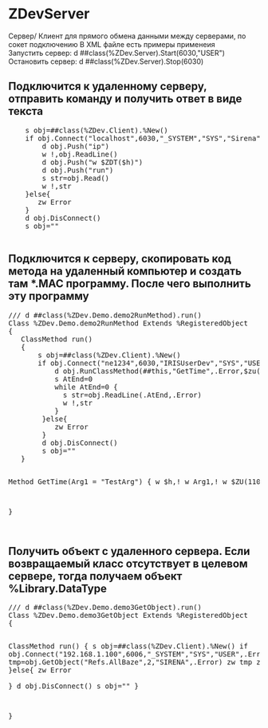 # ZDevServer
Сервер/ Клиент для прямого обмена данными между серверами, по сокет подключению
В XML файле есть примеры применеия
<br>Запустить сервер:    d ##class(%ZDev.Server).Start(6030,"USER")
<br>Остановить сервер:   d ##class(%ZDev.Server).Stop(6030)

<h2> Подключится к удаленному серверу, отправить команду и получить ответ в виде текста</h2>
<pre>
    s obj=##class(%ZDev.Client).%New()
    if obj.Connect("localhost",6030,"_SYSTEM","SYS","Sirena",.Error)=1 { 
        d obj.Push("ip")
        w !,obj.ReadLine()
        d obj.Push("w $ZDT($h)")
        d obj.Push("run")
        s str=obj.Read()
        w !,str
    }else{ 
       zw Error	
    }
    d obj.DisConnect()
    s obj=""
  </pre>
  
<h2>Подключится к серверу, скопировать код метода на удаленный компьютер и создать там *.MAC программу. После чего выполнить эту программу</h2>
<pre>
/// d ##class(%ZDev.Demo.demo2RunMethod).run()
Class %ZDev.Demo.demo2RunMethod Extends %RegisteredObject
{
   ClassMethod run()
   {
       s obj=##class(%ZDev.Client).%New()
       if obj.Connect("ne1234",6030,"IRISUserDev","SYS","USER",.Error)=1 {
           d obj.RunClassMethod(##this,"GetTime",.Error,$zu(5) ) 
           s AtEnd=0
           while AtEnd=0 {
             s str=obj.ReadLine(.AtEnd,.Error)
             w !,str
           }
        }else{
           zw Error     
        }
        d obj.DisConnect()
        s obj="" 
   }

   Method GetTime(Arg1 = "TestArg") 
   {
      w $h,!
      w Arg1,!
      w $ZU(110),!
   }

}

</pre>


<h2>Получить объект с удаленного сервера. Если возвращаемый класс отсутствует в целевом сервере, тогда получаем объект %Library.DataType</h2>
<pre>
/// d ##class(%ZDev.Demo.demo3GetObject).run()
Class %ZDev.Demo.demo3GetObject Extends %RegisteredObject
{

ClassMethod run()
{
       s obj=##class(%ZDev.Client).%New()
       if obj.Connect("192.168.1.100",6006,"_SYSTEM","SYS","USER",.Error)=1 {
           s tmp=obj.GetObject("Refs.AllBaze",2,"SIRENA",.Error)
           zw tmp
           zw Error
        }else{
            zw Error     
        }
        d obj.DisConnect()
        s obj=""
}

}
</pre>
